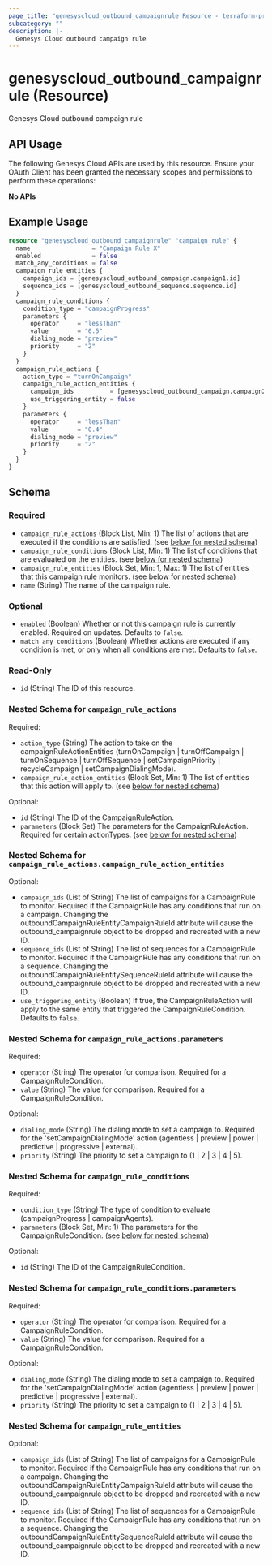 ```yaml
---
page_title: "genesyscloud_outbound_campaignrule Resource - terraform-provider-genesyscloud-jonesb"
subcategory: ""
description: |-
  Genesys Cloud outbound campaign rule
---
```

# genesyscloud_outbound_campaignrule (Resource)

Genesys Cloud outbound campaign rule

## API Usage
The following Genesys Cloud APIs are used by this resource. Ensure your OAuth Client has been granted the necessary scopes and permissions to perform these operations:

**No APIs**

## Example Usage

```terraform
resource "genesyscloud_outbound_campaignrule" "campaign_rule" {
  name                 = "Campaign Rule X"
  enabled              = false
  match_any_conditions = false
  campaign_rule_entities {
    campaign_ids = [genesyscloud_outbound_campaign.campaign1.id]
    sequence_ids = [genesyscloud_outbound_sequence.sequence.id]
  }
  campaign_rule_conditions {
    condition_type = "campaignProgress"
    parameters {
      operator     = "lessThan"
      value        = "0.5"
      dialing_mode = "preview"
      priority     = "2"
    }
  }
  campaign_rule_actions {
    action_type = "turnOnCampaign"
    campaign_rule_action_entities {
      campaign_ids          = [genesyscloud_outbound_campaign.campaign2.id]
      use_triggering_entity = false
    }
    parameters {
      operator     = "lessThan"
      value        = "0.4"
      dialing_mode = "preview"
      priority     = "2"
    }
  }
}
```

<!-- schema generated by tfplugindocs -->
## Schema

### Required

- `campaign_rule_actions` (Block List, Min: 1) The list of actions that are executed if the conditions are satisfied. (see [below for nested schema](#nestedblock--campaign_rule_actions))
- `campaign_rule_conditions` (Block List, Min: 1) The list of conditions that are evaluated on the entities. (see [below for nested schema](#nestedblock--campaign_rule_conditions))
- `campaign_rule_entities` (Block Set, Min: 1, Max: 1) The list of entities that this campaign rule monitors. (see [below for nested schema](#nestedblock--campaign_rule_entities))
- `name` (String) The name of the campaign rule.

### Optional

- `enabled` (Boolean) Whether or not this campaign rule is currently enabled. Required on updates. Defaults to `false`.
- `match_any_conditions` (Boolean) Whether actions are executed if any condition is met, or only when all conditions are met. Defaults to `false`.

### Read-Only

- `id` (String) The ID of this resource.

<a id="nestedblock--campaign_rule_actions"></a>
### Nested Schema for `campaign_rule_actions`

Required:

- `action_type` (String) The action to take on the campaignRuleActionEntities 
(turnOnCampaign | turnOffCampaign | turnOnSequence | turnOffSequence | setCampaignPriority | recycleCampaign | setCampaignDialingMode).
- `campaign_rule_action_entities` (Block Set, Min: 1) The list of entities that this action will apply to. (see [below for nested schema](#nestedblock--campaign_rule_actions--campaign_rule_action_entities))

Optional:

- `id` (String) The ID of the CampaignRuleAction.
- `parameters` (Block Set) The parameters for the CampaignRuleAction. Required for certain actionTypes. (see [below for nested schema](#nestedblock--campaign_rule_actions--parameters))

<a id="nestedblock--campaign_rule_actions--campaign_rule_action_entities"></a>
### Nested Schema for `campaign_rule_actions.campaign_rule_action_entities`

Optional:

- `campaign_ids` (List of String) The list of campaigns for a CampaignRule to monitor. Required if the CampaignRule has any conditions that run on a campaign. Changing the outboundCampaignRuleEntityCampaignRuleId attribute will cause the outbound_campaignrule object to be dropped and recreated with a new ID.
- `sequence_ids` (List of String) The list of sequences for a CampaignRule to monitor. Required if the CampaignRule has any conditions that run on a sequence. Changing the outboundCampaignRuleEntitySequenceRuleId attribute will cause the outbound_campaignrule object to be dropped and recreated with a new ID.
- `use_triggering_entity` (Boolean) If true, the CampaignRuleAction will apply to the same entity that triggered the CampaignRuleCondition. Defaults to `false`.


<a id="nestedblock--campaign_rule_actions--parameters"></a>
### Nested Schema for `campaign_rule_actions.parameters`

Required:

- `operator` (String) The operator for comparison. Required for a CampaignRuleCondition.
- `value` (String) The value for comparison. Required for a CampaignRuleCondition.

Optional:

- `dialing_mode` (String) The dialing mode to set a campaign to. Required for the 'setCampaignDialingMode' action (agentless | preview | power | predictive | progressive | external).
- `priority` (String) The priority to set a campaign to (1 | 2 | 3 | 4 | 5).



<a id="nestedblock--campaign_rule_conditions"></a>
### Nested Schema for `campaign_rule_conditions`

Required:

- `condition_type` (String) The type of condition to evaluate (campaignProgress | campaignAgents).
- `parameters` (Block Set, Min: 1) The parameters for the CampaignRuleCondition. (see [below for nested schema](#nestedblock--campaign_rule_conditions--parameters))

Optional:

- `id` (String) The ID of the CampaignRuleCondition.

<a id="nestedblock--campaign_rule_conditions--parameters"></a>
### Nested Schema for `campaign_rule_conditions.parameters`

Required:

- `operator` (String) The operator for comparison. Required for a CampaignRuleCondition.
- `value` (String) The value for comparison. Required for a CampaignRuleCondition.

Optional:

- `dialing_mode` (String) The dialing mode to set a campaign to. Required for the 'setCampaignDialingMode' action (agentless | preview | power | predictive | progressive | external).
- `priority` (String) The priority to set a campaign to (1 | 2 | 3 | 4 | 5).



<a id="nestedblock--campaign_rule_entities"></a>
### Nested Schema for `campaign_rule_entities`

Optional:

- `campaign_ids` (List of String) The list of campaigns for a CampaignRule to monitor. Required if the CampaignRule has any conditions that run on a campaign. Changing the outboundCampaignRuleEntityCampaignRuleId attribute will cause the outbound_campaignrule object to be dropped and recreated with a new ID.
- `sequence_ids` (List of String) The list of sequences for a CampaignRule to monitor. Required if the CampaignRule has any conditions that run on a sequence. Changing the outboundCampaignRuleEntitySequenceRuleId attribute will cause the outbound_campaignrule object to be dropped and recreated with a new ID.

